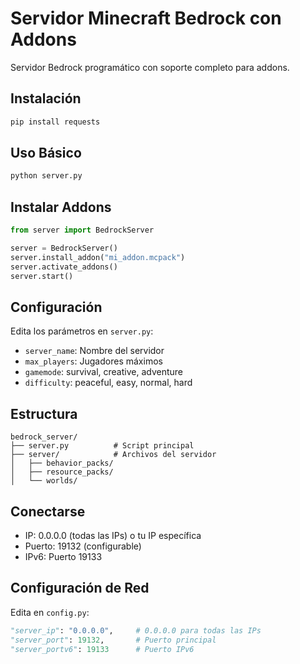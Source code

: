 # Servidor Minecraft Bedrock con Addons

Servidor Bedrock programático con soporte completo para addons.

## Instalación

```bash
pip install requests
```

## Uso Básico

```python
python server.py
```

## Instalar Addons

```python
from server import BedrockServer

server = BedrockServer()
server.install_addon("mi_addon.mcpack")
server.activate_addons()
server.start()
```

## Configuración

Edita los parámetros en `server.py`:
- `server_name`: Nombre del servidor
- `max_players`: Jugadores máximos
- `gamemode`: survival, creative, adventure
- `difficulty`: peaceful, easy, normal, hard

## Estructura

```
bedrock_server/
├── server.py          # Script principal
├── server/            # Archivos del servidor
│   ├── behavior_packs/
│   ├── resource_packs/
│   └── worlds/
```

## Conectarse

- IP: 0.0.0.0 (todas las IPs) o tu IP específica
- Puerto: 19132 (configurable)
- IPv6: Puerto 19133

## Configuración de Red

Edita en `config.py`:
```python
"server_ip": "0.0.0.0",     # 0.0.0.0 para todas las IPs
"server_port": 19132,       # Puerto principal
"server_portv6": 19133      # Puerto IPv6
```
